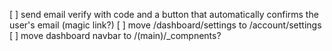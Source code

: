 [ ] send email verify with code and a button that automatically confirms the user's email (magic link?)
[ ] move /dashboard/settings to /account/settings
[ ] move dashboard navbar to /(main)/_compnents?